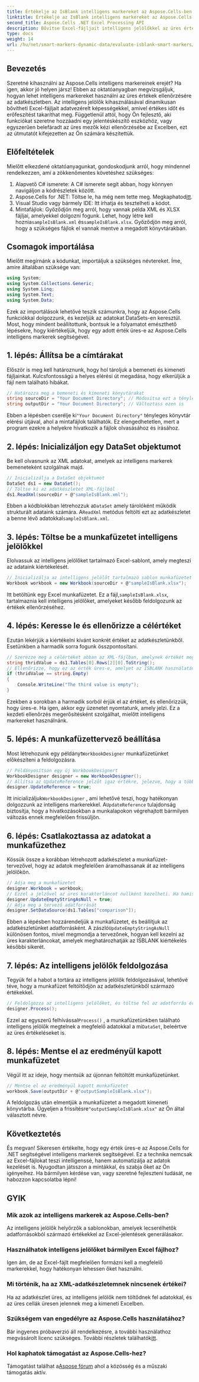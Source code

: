 ```yaml
---
title: Értékelje az IsBlank intelligens markereket az Aspose.Cells-ben
linktitle: Értékelje az IsBlank intelligens markereket az Aspose.Cells-ben
second_title: Aspose.Cells .NET Excel Processing API
description: Bővítse Excel-fájljait intelligens jelölőkkel az üres értékek hatékony kiértékeléséhez az Aspose.Cells for .NET használatával. Ebből a lépésről lépésre szóló útmutatóból megtudhatja, hogyan.
type: docs
weight: 14
url: /hu/net/smart-markers-dynamic-data/evaluate-isblank-smart-markers/
---
```

## Bevezetés
Szeretné kihasználni az Aspose.Cells intelligens markereinek erejét? Ha igen, akkor jó helyen jársz! Ebben az oktatóanyagban megvizsgáljuk, hogyan lehet intelligens markereket használni az üres értékek ellenőrzésére az adatkészletben. Az intelligens jelölők kihasználásával dinamikusan bővítheti Excel-fájljait adatvezérelt képességekkel, amivel értékes időt és erőfeszítést takaríthat meg. Függetlenül attól, hogy Ön fejlesztő, aki funkciókat szeretne hozzáadni egy jelentéskészítő eszközhöz, vagy egyszerűen belefáradt az üres mezők kézi ellenőrzésébe az Excelben, ezt az útmutatót kifejezetten az Ön számára készítettük. 
## Előfeltételek
Mielőtt elkezdené oktatóanyagunkat, gondoskodjunk arról, hogy mindennel rendelkezzen, ami a zökkenőmentes követéshez szükséges:
1. Alapvető C# ismerete: A C# ismerete segít abban, hogy könnyen navigáljon a kódrészletek között.
2.  Aspose.Cells for .NET: Töltse le, ha még nem tette meg. Megkaphatod[itt](https://releases.aspose.com/cells/net/).
3. Visual Studio vagy bármely IDE: Itt írhatja és tesztelheti a kódot. 
4. Mintafájlok: Győződjön meg arról, hogy vannak példa XML és XLSX fájljai, amelyekkel dolgozni fogunk. Lehet, hogy létre kell hoznia`sampleIsBlank.xml` és`sampleIsBlank.xlsx`. 
Győződjön meg arról, hogy a szükséges fájlok el vannak mentve a megadott könyvtárakban.
## Csomagok importálása
Mielőtt megírnánk a kódunkat, importáljuk a szükséges névtereket. Íme, amire általában szüksége van:
```csharp
using System;
using System.Collections.Generic;
using System.Linq;
using System.Text;
using System.Data;
```
Ezek az importálások lehetővé teszik számunkra, hogy az Aspose.Cells funkciókkal dolgozzunk, és kezeljük az adatokat DataSets-en keresztül.
Most, hogy mindent beállítottunk, bontsuk le a folyamatot emészthető lépésekre, hogy kiértékeljük, hogy egy adott érték üres-e az Aspose.Cells intelligens markerek segítségével.
## 1. lépés: Állítsa be a címtárakat
Először is meg kell határoznunk, hogy hol tároljuk a bemeneti és kimeneti fájljainkat. Kulcsfontosságú a helyes elérési út megadása, hogy elkerüljük a fájl nem található hibákat.
```csharp
// Határozza meg a bemeneti és kimeneti könyvtárakat
string sourceDir = "Your Document Directory"; // Módosítsa ezt a tényleges útvonalra
string outputDir = "Your Document Directory"; // Változtass ezen is
```
 Ebben a lépésben cserélje ki`"Your Document Directory"` tényleges könyvtár elérési útjával, ahol a mintafájlok találhatók. Ez elengedhetetlen, mert a program ezekre a helyekre hivatkozik a fájlok olvasásához és írásához.
## 2. lépés: Inicializáljon egy DataSet objektumot
Be kell olvasnunk az XML adatokat, amelyek az intelligens markerek bemeneteként szolgálnak majd.
```csharp
// Inicializálja a DataSet objektumot
DataSet ds1 = new DataSet();
// Töltse ki az adatkészletet XML-fájlból
ds1.ReadXml(sourceDir + @"sampleIsBlank.xml");
```
 Ebben a kódblokkban létrehozzuk a`DataSet` amely tárolóként működik strukturált adataink számára. A`ReadXml` metódus feltölti ezt az adatkészletet a benne lévő adatokkal`sampleIsBlank.xml`.
## 3. lépés: Töltse be a munkafüzetet intelligens jelölőkkel
Elolvassuk az intelligens jelölőket tartalmazó Excel-sablont, amely megteszi az adataink kiértékelését.
```csharp
// Inicializálja az intelligens jelölőt tartalmazó sablon munkafüzetet az ISBLANK értékkel
Workbook workbook = new Workbook(sourceDir + @"sampleIsBlank.xlsx");
```
 Itt betöltünk egy Excel munkafüzetet. Ez a fájl,`sampleIsBlank.xlsx`, tartalmaznia kell intelligens jelölőket, amelyeket később feldolgozunk az értékek ellenőrzéséhez.
## 4. lépés: Keresse le és ellenőrizze a célértéket
Ezután lekérjük a kiértékelni kívánt konkrét értéket az adatkészletünkből. Esetünkben a harmadik sorra fogunk összpontosítani.
```csharp
// Szerezze meg a célértéket abban az XML-fájlban, amelynek értékét meg kívánja vizsgálni
string thridValue = ds1.Tables[0].Rows[2][0].ToString();
// Ellenőrizze, hogy ez az érték üres-e, amelyet az ISBLANK használatával tesztelünk
if (thridValue == string.Empty)
{
    Console.WriteLine("The third value is empty");
}
```
Ezekben a sorokban a harmadik sorból érjük el az értéket, és ellenőrizzük, hogy üres-e. Ha igen, akkor egy üzenetet nyomtatunk, amely jelzi. Ez a kezdeti ellenőrzés megerősítésként szolgálhat, mielőtt intelligens markereket használnánk.
## 5. lépés: A munkafüzettervező beállítása
 Most létrehozunk egy példányt`WorkbookDesigner` munkafüzetünket előkészíteni a feldolgozásra.
```csharp
// Példányosítson egy új WorkbookDesignert
WorkbookDesigner designer = new WorkbookDesigner();
// Állítsa az UpdateReference jelzőt igaz értékre, jelezve, hogy a többi munkalapon lévő hivatkozások frissítésre kerülnek
designer.UpdateReference = true;
```
 Itt inicializáljuk`WorkbookDesigner` , ami lehetővé teszi, hogy hatékonyan dolgozzunk az intelligens markerekkel. A`UpdateReference` tulajdonság biztosítja, hogy a hivatkozásokban a munkalapokon végrehajtott bármilyen változás ennek megfelelően frissüljön.
## 6. lépés: Csatlakoztassa az adatokat a munkafüzethez
Kössük össze a korábban létrehozott adatkészletet a munkafüzet-tervezővel, hogy az adatok megfelelően áramolhassanak át az intelligens jelölőkön.
```csharp
// Adja meg a munkafüzetet
designer.Workbook = workbook;
// Ezzel a jelzővel az üres karakterláncot nullként kezelheti. Ha hamis, akkor az ISBLANK nem fog működni
designer.UpdateEmptyStringAsNull = true;
// Adja meg a tervező adatforrását
designer.SetDataSource(ds1.Tables["comparison"]);
```
 Ebben a lépésben hozzárendeljük a munkafüzetet, és beállítjuk az adatkészletünket adatforrásként. A zászló`UpdateEmptyStringAsNull` különösen fontos, mivel megmondja a tervezőnek, hogyan kell kezelni az üres karakterláncokat, amelyek meghatározhatják az ISBLANK kiértékelés későbbi sikerét.
## 7. lépés: Az intelligens jelölők feldolgozása
Tegyük fel a habot a tortára az intelligens jelölők feldolgozásával, lehetővé téve, hogy a munkafüzet feltöltődjön az adatkészletünkből származó értékekkel.
```csharp
// Feldolgozza az intelligens jelölőket, és töltse fel az adatforrás értékeit
designer.Process();
```
 Ezzel az egyszerű felhívással`Process()` , a munkafüzetünkben található intelligens jelölők megtelnek a megfelelő adatokkal a mi`DataSet`, beleértve az üres értékeléseket is.
## 8. lépés: Mentse el az eredményül kapott munkafüzetet
Végül itt az ideje, hogy mentsük az újonnan feltöltött munkafüzetünket. 
```csharp
// Mentse el az eredményül kapott munkafüzetet
workbook.Save(outputDir + @"outputSampleIsBlank.xlsx");
```
 A feldolgozás után elmentjük a munkafüzetet a megadott kimeneti könyvtárba. Ügyeljen a frissítésre`"outputSampleIsBlank.xlsx"` az Ön által választott névre.
## Következtetés
És megvan! Sikeresen értékelte, hogy egy érték üres-e az Aspose.Cells for .NET segítségével intelligens markerek segítségével. Ez a technika nemcsak az Excel-fájlokat teszi intelligenssé, hanem automatizálja az adatok kezelését is. Nyugodtan játsszon a mintákkal, és szabja őket az Ön igényeihez. Ha bármilyen kérdése van, vagy szeretné fejleszteni tudását, ne habozzon kapcsolatba lépni!
## GYIK
### Mik azok az intelligens markerek az Aspose.Cells-ben?
Az intelligens jelölők helyőrzők a sablonokban, amelyek lecserélhetők adatforrásokból származó értékekkel az Excel-jelentések generálásakor.
### Használhatok intelligens jelölőket bármilyen Excel fájlhoz?
Igen ám, de az Excel-fájlt megfelelően formázni kell a megfelelő markerekkel, hogy hatékonyan lehessen őket használni.
### Mi történik, ha az XML-adatkészletemnek nincsenek értékei?
Ha az adatkészlet üres, az intelligens jelölők nem töltődnek fel adatokkal, és az üres cellák üresen jelennek meg a kimeneti Excelben.
### Szükségem van engedélyre az Aspose.Cells használatához?
 Bár ingyenes próbaverzió áll rendelkezésre, a további használathoz megvásárolt licenc szükséges. További részletek találhatók[itt](https://purchase.aspose.com/buy).
### Hol kaphatok támogatást az Aspose.Cells-hez?
 Támogatást találhat a[Aspose fórum](https://forum.aspose.com/c/cells/9) ahol a közösség és a műszaki támogatás aktív.